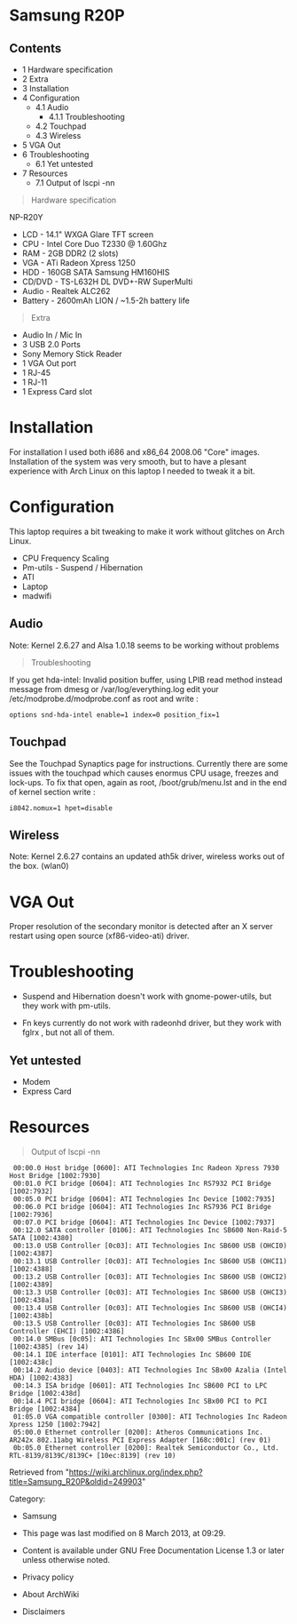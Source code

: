 Samsung R20P
============

Contents
--------

-   1 Hardware specification
-   2 Extra
-   3 Installation
-   4 Configuration
    -   4.1 Audio
        -   4.1.1 Troubleshooting
    -   4.2 Touchpad
    -   4.3 Wireless
-   5 VGA Out
-   6 Troubleshooting
    -   6.1 Yet untested
-   7 Resources
    -   7.1 Output of lscpi -nn

> Hardware specification

NP-R20Y

-   LCD - 14.1" WXGA Glare TFT screen
-   CPU - Intel Core Duo T2330 @ 1.60Ghz
-   RAM - 2GB DDR2 (2 slots)
-   VGA - ATi Radeon Xpress 1250
-   HDD - 160GB SATA Samsung HM160HIS
-   CD/DVD - TS-L632H DL DVD+-RW SuperMulti
-   Audio - Realtek ALC262
-   Battery - 2600mAh LION / ~1.5-2h battery life

> Extra

-   Audio In / Mic In
-   3 USB 2.0 Ports
-   Sony Memory Stick Reader
-   1 VGA Out port
-   1 RJ-45
-   1 RJ-11
-   1 Express Card slot

Installation
============

For installation I used both i686 and x86_64 2008.06 "Core" images.
Installation of the system was very smooth, but to have a plesant
experience with Arch Linux on this laptop I needed to tweak it a bit.

Configuration
=============

This laptop requires a bit tweaking to make it work without glitches on
Arch Linux.

-   CPU Frequency Scaling
-   Pm-utils - Suspend / Hibernation
-   ATI
-   Laptop
-   madwifi

Audio
-----

Note: Kernel 2.6.27 and Alsa 1.0.18 seems to be working without problems

> Troubleshooting

If you get hda-intel: Invalid position buffer, using LPIB read method
instead message from dmesg or /var/log/everything.log edit your
/etc/modprobe.d/modprobe.conf as root and write :

    options snd-hda-intel enable=1 index=0 position_fix=1

Touchpad
--------

See the Touchpad Synaptics page for instructions. Currently there are
some issues with the touchpad which causes enormus CPU usage, freezes
and lock-ups. To fix that open, again as root, /boot/grub/menu.lst and
in the end of kernel section write :

    i8042.nomux=1 hpet=disable

Wireless
--------

Note: Kernel 2.6.27 contains an updated ath5k driver, wireless works out
of the box. (wlan0)

VGA Out
=======

Proper resolution of the secondary monitor is detected after an X server
restart using open source (xf86-video-ati) driver.

Troubleshooting
===============

-   Suspend and Hibernation doesn't work with gnome-power-utils, but
    they work with pm-utils.

-   Fn keys currently do not work with radeonhd driver, but they work
    with fglrx , but not all of them.

  

Yet untested
------------

-   Modem
-   Express Card

Resources
=========

> Output of lscpi -nn

     00:00.0 Host bridge [0600]: ATI Technologies Inc Radeon Xpress 7930 Host Bridge [1002:7930]
     00:01.0 PCI bridge [0604]: ATI Technologies Inc RS7932 PCI Bridge [1002:7932]
     00:05.0 PCI bridge [0604]: ATI Technologies Inc Device [1002:7935]
     00:06.0 PCI bridge [0604]: ATI Technologies Inc RS7936 PCI Bridge [1002:7936]
     00:07.0 PCI bridge [0604]: ATI Technologies Inc Device [1002:7937]
     00:12.0 SATA controller [0106]: ATI Technologies Inc SB600 Non-Raid-5 SATA [1002:4380]
     00:13.0 USB Controller [0c03]: ATI Technologies Inc SB600 USB (OHCI0) [1002:4387]
     00:13.1 USB Controller [0c03]: ATI Technologies Inc SB600 USB (OHCI1) [1002:4388]
     00:13.2 USB Controller [0c03]: ATI Technologies Inc SB600 USB (OHCI2) [1002:4389]
     00:13.3 USB Controller [0c03]: ATI Technologies Inc SB600 USB (OHCI3) [1002:438a]
     00:13.4 USB Controller [0c03]: ATI Technologies Inc SB600 USB (OHCI4) [1002:438b]
     00:13.5 USB Controller [0c03]: ATI Technologies Inc SB600 USB Controller (EHCI) [1002:4386]
     00:14.0 SMBus [0c05]: ATI Technologies Inc SBx00 SMBus Controller [1002:4385] (rev 14)
     00:14.1 IDE interface [0101]: ATI Technologies Inc SB600 IDE [1002:438c]
     00:14.2 Audio device [0403]: ATI Technologies Inc SBx00 Azalia (Intel HDA) [1002:4383]
     00:14.3 ISA bridge [0601]: ATI Technologies Inc SB600 PCI to LPC Bridge [1002:438d]
     00:14.4 PCI bridge [0604]: ATI Technologies Inc SBx00 PCI to PCI Bridge [1002:4384]
     01:05.0 VGA compatible controller [0300]: ATI Technologies Inc Radeon Xpress 1250 [1002:7942]
     05:00.0 Ethernet controller [0200]: Atheros Communications Inc. AR242x 802.11abg Wireless PCI Express Adapter [168c:001c] (rev 01)
     0b:05.0 Ethernet controller [0200]: Realtek Semiconductor Co., Ltd. RTL-8139/8139C/8139C+ [10ec:8139] (rev 10)

Retrieved from
"https://wiki.archlinux.org/index.php?title=Samsung_R20P&oldid=249903"

Category:

-   Samsung

-   This page was last modified on 8 March 2013, at 09:29.
-   Content is available under GNU Free Documentation License 1.3 or
    later unless otherwise noted.
-   Privacy policy
-   About ArchWiki
-   Disclaimers

